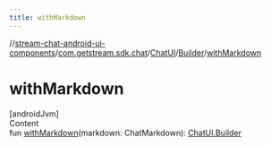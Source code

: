 ```yaml
---
title: withMarkdown
---
```

//[stream-chat-android-ui-components](../../../../index.md)/[com.getstream.sdk.chat](../../index.md)/[ChatUI](../index.md)/[Builder](index.md)/[withMarkdown](withMarkdown.md)



# withMarkdown  
[androidJvm]  
Content  
fun [withMarkdown](withMarkdown.md)(markdown: ChatMarkdown): [ChatUI.Builder](index.md)  



